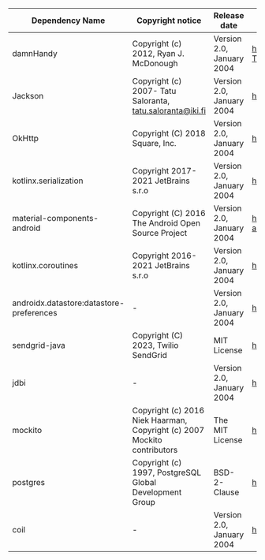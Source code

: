 | Dependency Name                          | Copyright notice                                                         | Release date              | License                                                                                |
| ---------------------------------------- | ------------------------------------------------------------------------ | ------------------------- | -------------------------------------------------------------------------------------- |
| damnHandy                                | Copyright (c) 2012, Ryan J. McDonough                                    | Version 2.0, January 2004 | https://github.com/damnhandy/Handy-URI-Templates/blob/master/LICENSE.txt               |
| Jackson                                  | Copyright (c) 2007- Tatu Saloranta, tatu.saloranta@iki.fi                | Version 2.0, January 2004 | https://github.com/FasterXML/jackson-core/blob/2.16/LICENSE                            |
| OkHttp                                   | Copyright (C) 2018 Square, Inc.                                          | Version 2.0, January 2004 | https://github.com/square/okhttp/blob/master/LICENSE.txt                               |
| kotlinx.serialization                    | Copyright 2017-2021 JetBrains s.r.o                                      | Version 2.0, January 2004 | https://github.com/Kotlin/kotlinx.serialization/blob/master/LICENSE.txt                |
| material-components-android              | Copyright (C) 2016 The Android Open Source Project                       | Version 2.0, January 2004 | https://github.com/material-components/material-components-android/blob/master/LICENSE |
| kotlinx.coroutines                       | Copyright 2016-2021 JetBrains s.r.o                                      | Version 2.0, January 2004 | https://github.com/Kotlin/kotlinx.coroutines/blob/master/LICENSE.txt                   |
| androidx.datastore:datastore-preferences | -                                                                        | Version 2.0, January 2004 | https://www.apache.org/licenses/LICENSE-2.0.txt                                        |
| sendgrid-java                            | Copyright (C) 2023, Twilio SendGrid                                      | MIT License               | https://github.com/sendgrid/sendgrid-java                                              |
| jdbi                                     | -                                                                        | Version 2.0, January 2004 | http://jdbi.org/#_license_dependencies_and_availability                                |
| mockito                                  | Copyright (c) 2016 Niek Haarman, Copyright (c) 2007 Mockito contributors | The MIT License           | https://github.com/mockito/mockito-kotlin/blob/main/LICENSE                            |
| postgres                                 | Copyright (c) 1997, PostgreSQL Global Development Group                  | BSD-2-Clause              | https://jdbc.postgresql.org/license/                                                   |
| coil                                     | -                                                                        | Version 2.0, January 2004 | https://github.com/coil-kt/coil/blob/main/LICENSE.txt                                  |
